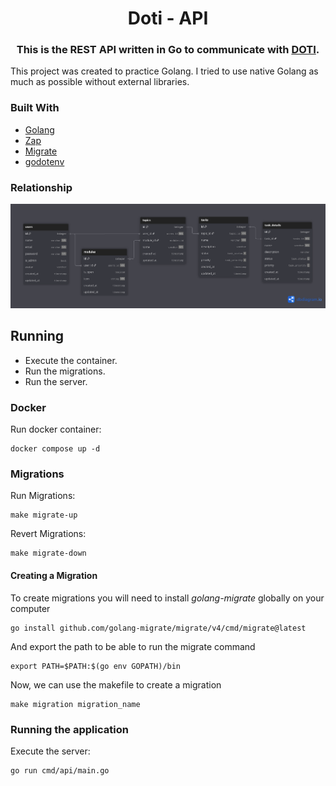 <h1 align="center">
   Doti - API
</h1>

<h3 align="center">
    This is the REST API written in Go to communicate with <a href="https://github.com/Giovani-Coelho/Doti">DOTI</a>.
</h3>

<p>
This project was created to practice Golang. I tried to use native Golang as much as possible without external libraries.
</p>

### Built With
- [Golang](https://go.dev/)
- [Zap](https://github.com/uber-go/zap)
- [Migrate](https://github.com/golang-migrate/migrate)
- [godotenv](github.com/joho/godotenv)

### Relationship
<img src="./public/relationship.png">

## Running

- Execute the container.
- Run the migrations.
- Run the server.

### Docker
Run docker container:
```
docker compose up -d
```

### Migrations
Run Migrations:
```
make migrate-up
```
Revert Migrations:
```
make migrate-down
```
#### Creating a Migration
To create migrations you will need to install _golang-migrate_ globally on your computer
```
go install github.com/golang-migrate/migrate/v4/cmd/migrate@latest
```
And export the path to be able to run the migrate command
```
export PATH=$PATH:$(go env GOPATH)/bin
```
Now, we can use the makefile to create a migration
```
make migration migration_name
```
### Running the application
Execute the server:
```
go run cmd/api/main.go
```